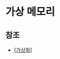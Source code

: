 # 가상 메모리

## 참조
- [[가상화]]

[//begin]: # "Autogenerated link references for markdown compatibility"
[가상화]: 가상화.md "가상화"
[//end]: # "Autogenerated link references"
